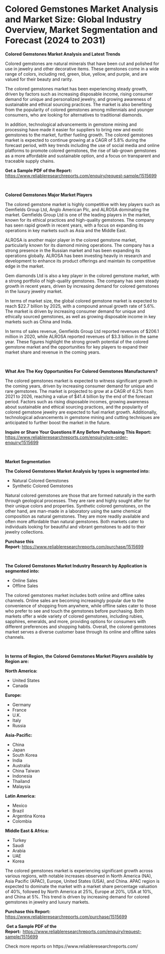<p><h1>Colored Gemstones Market Analysis and Market Size: Global Industry Overview, Market Segmentation and Forecast (2024 to 2031)</h1></p><p><strong>Colored Gemstones Market Analysis and Latest Trends</strong></p>
<p><p>Colored gemstones are natural minerals that have been cut and polished for use in jewelry and other decorative items. These gemstones come in a wide range of colors, including red, green, blue, yellow, and purple, and are valued for their beauty and rarity.</p><p>The colored gemstones market has been experiencing steady growth, driven by factors such as increasing disposable income, rising consumer demand for unique and personalized jewelry, and growing awareness of sustainable and ethical sourcing practices. The market is also benefiting from the popularity of colored gemstones among millennials and younger consumers, who are looking for alternatives to traditional diamonds.</p><p>In addition, technological advancements in gemstone mining and processing have made it easier for suppliers to bring new and exotic gemstones to the market, further fueling growth. The colored gemstones market is expected to continue growing at a CAGR of 5.8% during the forecast period, with key trends including the use of social media and online platforms to promote colored gemstones, the rise of lab-grown gemstones as a more affordable and sustainable option, and a focus on transparent and traceable supply chains.</p></p>
<p><strong>Get a Sample PDF of the Report:&nbsp;</strong> <a href="https://www.reliableresearchreports.com/enquiry/request-sample/1515699">https://www.reliableresearchreports.com/enquiry/request-sample/1515699</a></p>
<p>&nbsp;</p>
<p><strong>Colored Gemstones Major Market Players</strong></p>
<p><p>The colored gemstone market is highly competitive with key players such as Gemfields Group Ltd, Anglo American Plc, and ALROSA dominating the market. Gemfields Group Ltd is one of the leading players in the market, known for its ethical practices and high-quality gemstones. The company has seen rapid growth in recent years, with a focus on expanding its operations in key markets such as Asia and the Middle East.</p><p>ALROSA is another major player in the colored gemstone market, particularly known for its diamond mining operations. The company has a strong presence in the Russian market and has been expanding its operations globally. ALROSA has been investing heavily in research and development to enhance its product offerings and maintain its competitive edge in the market.</p><p>Gem diamonds Ltd is also a key player in the colored gemstone market, with a strong portfolio of high-quality gemstones. The company has seen steady growth in recent years, driven by increasing demand for colored gemstones in the luxury jewelry market.</p><p>In terms of market size, the global colored gemstone market is expected to reach $22.7 billion by 2025, with a compound annual growth rate of 5.6%. The market is driven by increasing consumer demand for unique and ethically sourced gemstones, as well as growing disposable income in key markets such as China and India.</p><p>In terms of sales revenue, Gemfields Group Ltd reported revenues of $206.1 million in 2020, while ALROSA reported revenues of $3.3 billion in the same year. These figures highlight the strong growth potential of the colored gemstone market and the opportunities for key players to expand their market share and revenue in the coming years.</p></p>
<p>&nbsp;</p>
<p><strong>What Are The Key Opportunities For Colored Gemstones Manufacturers?</strong></p>
<p><p>The colored gemstones market is expected to witness significant growth in the coming years, driven by increasing consumer demand for unique and rare gemstones. The market is projected to grow at a CAGR of 6.2% from 2021 to 2026, reaching a value of $41.4 billion by the end of the forecast period. Factors such as rising disposable incomes, growing awareness about sustainable and ethical sourcing practices, and the popularity of colored gemstone jewelry are expected to fuel market growth. Additionally, technological advancements in gemstone mining and cutting techniques are anticipated to further boost the market in the future.</p></p>
<p><strong>Inquire or Share Your Questions If Any Before Purchasing This Report:</strong> <a href="https://www.reliableresearchreports.com/enquiry/pre-order-enquiry/1515699">https://www.reliableresearchreports.com/enquiry/pre-order-enquiry/1515699</a></p>
<p>&nbsp;</p>
<p><strong>Market Segmentation</strong></p>
<p><strong>The Colored Gemstones Market Analysis by types is segmented into:</strong></p>
<p><ul><li>Natural Colored Gemstones</li><li>Synthetic Colored Gemstones</li></ul></p>
<p><p>Natural colored gemstones are those that are formed naturally in the earth through geological processes. They are rare and highly sought after for their unique colors and properties. Synthetic colored gemstones, on the other hand, are man-made in a laboratory using the same chemical composition as natural gemstones. They are more readily available and often more affordable than natural gemstones. Both markets cater to individuals looking for beautiful and vibrant gemstones to add to their jewelry collections.</p></p>
<p><strong>Purchase this Report:&nbsp;</strong><a href="https://www.reliableresearchreports.com/purchase/1515699">https://www.reliableresearchreports.com/purchase/1515699</a></p>
<p>&nbsp;</p>
<p><strong>The Colored Gemstones Market Industry Research by Application is segmented into:</strong></p>
<p><ul><li>Online Sales</li><li>Offline Sales</li></ul></p>
<p><p>The colored gemstones market includes both online and offline sales channels. Online sales are becoming increasingly popular due to the convenience of shopping from anywhere, while offline sales cater to those who prefer to see and touch the gemstones before purchasing. Both markets offer a wide variety of colored gemstones, including rubies, sapphires, emeralds, and more, providing options for consumers with different preferences and shopping habits. Overall, the colored gemstones market serves a diverse customer base through its online and offline sales channels.</p></p>
<p>&nbsp;</p>
<p><strong>In terms of Region, the Colored Gemstones Market Players available by Region are:</strong></p>
<p>
    <p> <strong> North America: </strong>
        <ul>
            <li>United States</li>
            <li>Canada</li>
        </ul>
        </p> 
    <p> <strong> Europe: </strong>
        <ul>
            <li>Germany</li>
            <li>France</li>
            <li>U.K.</li>
            <li>Italy</li>
            <li>Russia</li>
        </ul>
        </p> 
    <p> <strong> Asia-Pacific: </strong>
        <ul>
            <li>China</li>
            <li>Japan</li>
            <li>South Korea</li>
            <li>India</li>
            <li>Australia</li>
            <li>China Taiwan</li>
            <li>Indonesia</li>
            <li>Thailand</li>
            <li>Malaysia</li>
        </ul>
        </p> 
    <p> <strong> Latin America: </strong>
        <ul>
            <li>Mexico</li>
            <li>Brazil</li>
            <li>Argentina Korea</li>
            <li>Colombia</li>
        </ul>
        </p> 
    <p> <strong> Middle East & Africa: </strong>
        <ul>
            <li>Turkey</li>
            <li>Saudi</li>
            <li>Arabia</li>
            <li>UAE</li>
            <li>Korea</li>
        </ul>
    </p>
    </p>
<p><p>The colored gemstones market is experiencing significant growth across various regions, with notable increases observed in North America (NA), Asia Pacific (APAC), Europe, United States (USA), and China. APAC region is expected to dominate the market with a market share percentage valuation of 40%, followed by North America at 25%, Europe at 20%, USA at 10%, and China at 5%. This trend is driven by increasing demand for colored gemstones in jewelry and luxury markets.</p></p>
<p><strong>Purchase this Report: </strong><a href="https://www.reliableresearchreports.com/purchase/1515699">https://www.reliableresearchreports.com/purchase/1515699</a></p>
<p>&nbsp;<strong>Get a Sample PDF of the Report:&nbsp;&nbsp;</strong><a href="https://www.reliableresearchreports.com/enquiry/request-sample/1515699">https://www.reliableresearchreports.com/enquiry/request-sample/1515699</a></p>
<p><strong></strong></p>
<p>Check more reports on https://www.reliableresearchreports.com/</p>